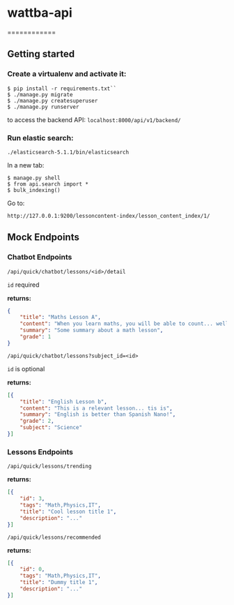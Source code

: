 # wattba-api
============

## Getting started

### Create a virtualenv and activate it:

```
$ pip install -r requirements.txt``
$ ./manage.py migrate
$ ./manage.py createsuperuser
$ ./manage.py runserver
```

to access the backend API: `localhost:8000/api/v1/backend/`


### Run elastic search:

```
./elasticsearch-5.1.1/bin/elasticsearch
```

In a new tab:
```
$ manage.py shell
$ from api.search import *
$ bulk_indexing()
```

Go to: 

`http://127.0.0.1:9200/lessoncontent-index/lesson_content_index/1/`

## Mock Endpoints

### Chatbot Endpoints

`/api/quick/chatbot/lessons/<id>/detail`

`id` required

**returns:**
```json
{
    "title": "Maths Lesson A",
    "content": "When you learn maths, you will be able to count... well sorta",
    "summary": "Some summary about a math lesson",
    "grade": 1
}
```

`/api/quick/chatbot/lessons?subject_id=<id>`

`id` is optional

**returns:**
```json
[{
    "title": "English Lesson b",
    "content": "This is a relevant lesson... tis is",
    "summary": "English is better than Spanish Nano!",
    "grade": 2,
    "subject": "Science"
}]
```

### Lessons Endpoints

`/api/quick/lessons/trending`

**returns:**
```json
[{
    "id": 3,
    "tags": "Math,Physics,IT",
    "title": "Cool lesson title 1",
    "description": "..."
}]
```

`/api/quick/lessons/recommended`

**returns:**
```json
[{
    "id": 0,
    "tags": "Math,Physics,IT",
    "title": "Dummy title 1",
    "description": "..."
}]
```